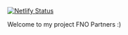[![Netlify Status](https://api.netlify.com/api/v1/badges/2b08c8a4-1eae-4390-a28e-b3953bf3c043/deploy-status)](https://app.netlify.com/sites/andradge/deploys)

Welcome to my project FNO Partners :)